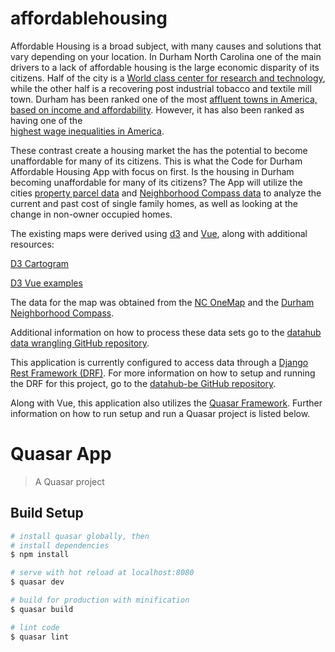 # affordablehousing
Affordable Housing is a broad subject, with many causes and solutions that vary depending on your location. 
In Durham North Carolina one of the main drivers to a lack of affordable housing is the large economic 
disparity of its citizens. Half of the city is a <a href="https://www.citylab.com/life/2012/07/americas-leading-creative-class-metros/2233/">World class center for research and technology</a>, while the 
other half is a recovering post industrial tobacco and textile mill town. Durham has been ranked one of the 
most <a href="http://opportunityurbanism.org/wp-content/uploads/2017/11/2017-cou-std-of-living-index.pdf">affluent towns in America, based on income and affordability</a>. However, it has also been ranked as having one of the  
<a href="https://www.citylab.com/life/2015/10/how-wage-inequality-is-playing-out-americas-most-successful-cities/409231/">highest wage inequalities in America</a>. 

These contrast create a housing market the has the potential to become
unaffordable for many of its citizens. This is what the Code for Durham Affordable Housing App with focus 
on first. Is the housing in Durham becoming unaffordable for many of its citizens? The App will utilize the cities <a href="http://www.dconc.gov/government/departments-f-z/tax-administration/land-record-gis">property parcel data</a> and <a href="http://compass.durhamnc.gov/">Neighborhood Compass data</a> to analyze the   current and past cost of single family homes, as well as looking at the change in non-owner occupied homes.

The existing maps were derived using <a href="https://d3js.org">d3</a> and <a href="https://vuejs.org">Vue</a>, along with additional resources:

<a href="https://github.com/shawnbot/topogram">D3 Cartogram</a>

<a href="https://github.com/CorpGlory/d3vue">D3 Vue examples</a>

The data for the map was obtained from the <a href="http://www.nconemap.com/">NC OneMap</a>
and the <a href="http://compass.durhamnc.gov/">Durham Neighborhood Compass</a>.

Additional information on how to process these data sets go to the <a href="https://github.com/codefordurham/datahub-dw">datahub data wrangling GitHub repository</a>.

This application is currently configured to access data through a <a href="http://www.django-rest-framework.org/">Django Rest Framework (DRF)</a>. For more information on how to setup and running the DRF for this project, go to the <a href="https://github.com/codefordurham/datahub-be">datahub-be GitHub repository</a>.

Along with Vue, this application also utilizes the <a href="http://quasar-framework.org/">Quasar Framework</a>. 
Further information on how to run setup and run a Quasar project is listed below.

# Quasar App

> A Quasar project

## Build Setup

``` bash
# install quasar globally, then
# install dependencies
$ npm install

# serve with hot reload at localhost:8080
$ quasar dev

# build for production with minification
$ quasar build

# lint code
$ quasar lint
```

